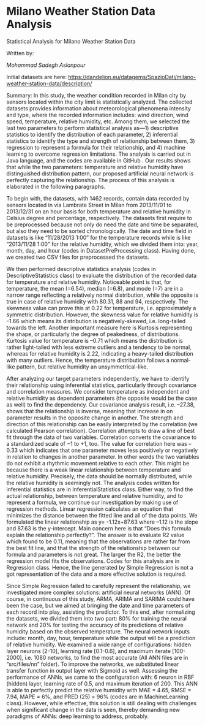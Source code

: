# Milano Weather Station‎ Data Analysis
Statistical Analysis for Milano Weather Station Data

Written by:

_Mohammad Sadegh Aslanpour_


Initial datasets are here: https://dandelion.eu/datagems/SpazioDati/milano-weather-station-data/description/   


   
   
Summary: In this study, the weather condition recorded in Milan city by sensors located within the city limit is statistically analyzed. The collected datasets  provides information about meteorological phenomena intensity and type, where the recorded information includes: wind direction, wind speed, temperature, relative humidity, etc. Among them, we selected the last two parameters to perform statistical analysis as—1) descriptive statistics to identify the distribution of each parameter, 2) inferential statistics to identify the type and strength of relationship between them, 3) regression to represent a formula for their relationship, and 4) machine learning to overcome regression limitations. The analysis is carried out in Java language, and the codes are available in GitHub . Our results shows that while the two parameters: temperature and relative humidity have distinguished distribution pattern, our proposed artificial neural network is perfectly capturing the relationship. The process of this analysis is elaborated in the following paragraphs.

To begin with, the datasets, with 1462 records, contain data recorded by sensors located in via Lambrate Street in Milan from 2013/11/01 to 2013/12/31 on an hour basis for both temperature and relative humidity in Celsius degree and percentage, respectively. The datasets first require to be preprocessed because not only do need the date and time be separated, but also they need to be sorted chronologically. The date and time field in datasets is like “11/28/2013 1:00” for the temperature records while is like “2013/11/28 1:00” for the relative humidity, which we divided them into: year, month, day, and hour (codes in DatasetPreProcessing class). Having done, we created two CSV files for preprocessed the datasets. 
 	 
We then performed descriptive statistics analysis (codes in DescriptiveStatistics class) to evaluate the distribution of the recorded data for temperature and relative humidity. Noticeable point is that, for temperature, the mean (=6.54), median (=6.8), and mode (=7) are in a narrow range reflecting a relatively normal distribution, while the opposite is true in case of relative humidity with 80.31, 88 and 94, respectively. The skewness value can prove this at 0.22 for temperature, i.e. approximately a symmetric distribution. However, the skewness value for relative humidity is –1.66 which means its distribution is negatively-skewed, i.e. long-tailed towards the left. Another important measure here is Kurtosis representing the shape, or particularly the degree of peakedness, of distributions. Kurtosis value for temperature is –0.71 which means the distribution is rather light-tailed with less extreme outliers and a tendency to be normal, whereas for relative humidity is 2.22, indicating a heavy-tailed distribution with many outliers. Hence, the temperature distribution follows a normal-like pattern, but relative humidity an unsymmetrical-like.

 	 

After analyzing our target parameters independently, we have to identify their relationship using inferential statistics, particularly through covariance and correlation measures. We consider temperature as independent and relative humidity as dependent parameters (the opposite would be the case as well) to find the dependency. Our covariance analysis result, i.e. –27.38, shows that the relationship is inverse, meaning that increase in on parameter results in the opposite change in another. The strength and direction of this relationship can be easily interpreted by the correlation (we calculated Pearson correlation). Correlation attempts to draw a line of best fit through the data of two variables. Correlation converts the covariance to a standardized scale of −1 to +1, too. The value for correlation here was –0.33 which indicates that one parameter moves less positively or negatively in relation to changes in another parameter. In other words the two variables do not exhibit a rhythmic movement relative to each other. This might be because there is a weak linear relationship between temperature and relative humidity. Precisely, the data should be normally distributed, while the relative humidity is seemingly not. The analysis codes written for inferential statistics are in InferentialStatistics class.
Either way, to find the actual relationship, between temperature and relative humidity, and to represent a formula, we continue our investigation by making use of regression methods. Linear regression calculates an equation that minimizes the distance between the fitted line and all of the data points. We formulated the linear relationship as y= -1.12x+87.63 where –1.12 is the slope and 87.63 is the y-intercept. Main concern here is that “Does this formula explain the relationship perfectly?”. The answer is to evaluate R2 value which found to be 0.11, meaning that the observations are rather far from the best fit line, and that the strength of the relationship between our formula and parameters is not great. The larger the R2, the better the regression model fits the observations. Codes for this analysis are in Regression class. Hence, the line generated by Simple Regression is not a got representation of the data and a more effective solution is required.
 
Since Simple Regression failed to carefully represent the relationship, we investigated more complex solutions: artificial neural networks (ANN). Of course, in continuous of this study, ARMA, ARIMA and SARIMA could have been the case, but we aimed at bringing the date and time parameters of each record into play, assisting the predictor. To this end, after normalizing the datasets, we divided them into two part: 80% for training the neural network and 20% for testing the accuracy of its predictions of relative humidity based on the observed temperature. The neural network inputs include: month, day, hour, temperature while the output will be a prediction of relative humidity. We examined a wide range of configurations: hidden layer neurons [2-10], learning rate [0.1-0.6], and maximum iterate [100-2000], i.e. 1080 networks, to find the most accurate (All ANN files are in “src/files/nn” folder). To improve the networks, we substituted linear transfer function in output layer with Sigmoid as well. Assessing the performance of ANNs, we came to the configuration with: 6 neuron in RBF (hidden) layer, learning rate of 0.5, and maximum iteration of 200. This ANN is able to perfectly predict the relative humidity with MAE = 4.65, RMSE = 7.94, MAPE = 6%, and PRED (25) = 96% (codes are in MachineLearning class). However, while effective, this solution is still dealing with challenges when significant change in the data is seen, thereby demanding new paradigms of ANNs: deep learning to address, probably. 
 
